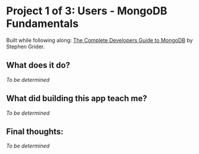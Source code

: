 # Project 1 of 3: Users - MongoDB Fundamentals
Built while following along: [The Complete Developers Guide to MongoDB](https://www.udemy.com/the-complete-developers-guide-to-mongodb) by Stephen Grider. 

## What does it do?

*To be determined*

## What did building this app teach me?

*To be determined*

## Final thoughts: 

*To be determined*
